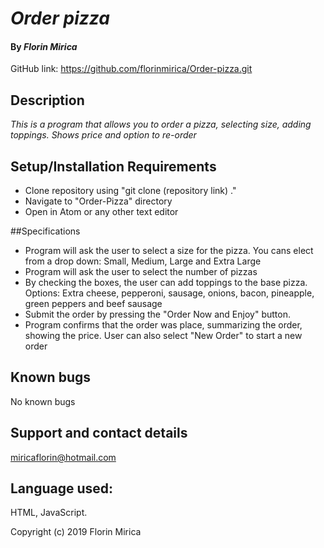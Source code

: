 # _Order pizza_
#### By _**Florin Mirica**_
GitHub link: https://github.com/florinmirica/Order-pizza.git

## Description

_This is a program that allows you to order a pizza, selecting size, adding toppings. Shows price and option to re-order_
## Setup/Installation Requirements

* Clone repository using "git clone (repository link) ."
* Navigate to "Order-Pizza" directory
* Open in Atom or any other text editor

##Specifications

* Program will ask the user to select a size for the pizza. You cans elect from a drop down: Small, Medium, Large and Extra Large
* Program will ask the user to select the number of pizzas
* By checking the boxes, the user can add toppings to the base pizza. Options: Extra cheese, pepperoni, sausage, onions, bacon, pineapple, green peppers and beef sausage
* Submit the order by pressing the "Order Now and Enjoy" button.
* Program confirms that the order was place, summarizing the order, showing the price. User can also select "New Order" to start a new order

## Known bugs

No known bugs

## Support and contact details

miricaflorin@hotmail.com

## Language used:

HTML, JavaScript.

Copyright (c) 2019 Florin Mirica
